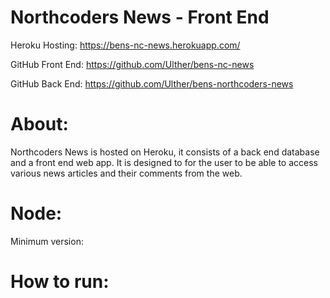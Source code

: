 # Northcoders News - Front End

Heroku Hosting: https://bens-nc-news.herokuapp.com/

GitHub Front End: https://github.com/Ulther/bens-nc-news

GitHub Back End: https://github.com/Ulther/bens-northcoders-news

# About:

Northcoders News is hosted on Heroku, it consists of a back end database and a front end web app. It is designed to for the user to be able to access various news articles and their comments from the web.

# Node:

Minimum version: 

# How to run:

